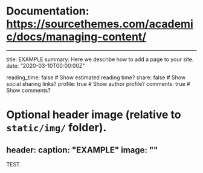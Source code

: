 # Documentation: https://sourcethemes.com/academic/docs/managing-content/
---

title: EXAMPLE
summary: Here we describe how to add a page to your site.
date: "2020-03-10T00:00:00Z"

reading_time: false  # Show estimated reading time?
share: false  # Show social sharing links?
profile: true  # Show author profile?
comments: true  # Show comments?

# Optional header image (relative to `static/img/` folder).
header:
  caption: "EXAMPLE"
  image: ""
---

TEST.

